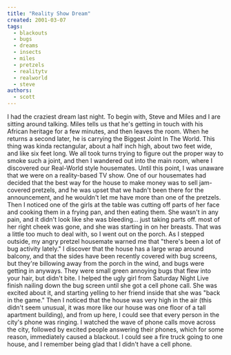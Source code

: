 ```yaml
---
title: "Reality Show Dream"
created: 2001-03-07
tags: 
  - blackouts
  - bugs
  - dreams
  - insects
  - miles
  - pretzels
  - realitytv
  - realworld
  - steve
authors: 
  - scott
---
```


I had the craziest dream last night. To begin with, Steve and Miles and I are sitting around talking. Miles tells us that he's getting in touch with his African heritage for a few minutes, and then leaves the room. When he returns a second later, he is carrying the Biggest Joint In The World. This thing was kinda rectangular, about a half inch high, about two feet wide, and like six feet long. We all took turns trying to figure out the proper way to smoke such a joint, and then I wandered out into the main room, where I discovered our Real-World style housemates. Until this point, I was unaware that we were on a reality-based TV show. One of our housemates had decided that the best way for the house to make money was to sell jam-covered pretzels, and he was upset that we hadn't been there for the announcement, and he wouldn't let me have more than one of the pretzels. Then I noticed one of the girls at the table was cutting off parts of her face and cooking them in a frying pan, and then eating them. She wasn't in any pain, and it didn't look like she was bleeding... just taking parts off. most of her right cheek was gone, and she was starting in on her breasts. That was a little too much to deal with, so I went out on the porch. As I stepped outside, my angry pretzel housemate warned me that "there's been a lot of bug activity lately." I discover that the house has a large wrap around balcony, and that the sides have been recently covered with bug screens, but they're billowing away from the porch in the wind, and bugs were getting in anyways. They were small green annoying bugs that flew into your hair, but didn't bite. I helped the ugly girl from Saturday Night Live finish nailing down the bug screen until she got a cell phone call. She was excited about it, and starting yelling to her friend inside that she was "back in the game." Then I noticed that the house was very high in the air (this didn't seem unusual, it was more like our house was one floor of a tall apartment building), and from up here, I could see that every person in the city's phone was ringing. I watched the wave of phone calls move across the city, followed by excited people answering their phones, which for some reason, immediately caused a blackout. I could see a fire truck going to one house, and I remember being glad that I didn't have a cell phone.
